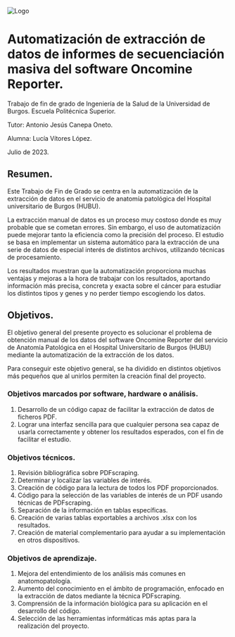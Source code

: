 ![Logo](https://github.com/LuciaVitores/Automatizacion_PDF_scraping/assets/80346455/666955d9-a218-4bf0-b9ed-e455a442769e)


# Automatización de extracción de datos de informes de secuenciación masiva del software Oncomine Reporter.
Trabajo de fin de grado de Ingeniería de la Salud de la Universidad de Burgos.
Escuela Politécnica Superior.

Tutor: Antonio Jesús Canepa Oneto. 

Alumna: Lucía Vítores López.

Julio de 2023.


## Resumen.
Este Trabajo de Fin de Grado se centra en la automatización de la extracción de datos en el servicio de anatomía patológica del Hospital universitario de Burgos (HUBU). 

La extracción manual de datos es un proceso muy costoso donde es muy probable que se cometan errores. Sin embargo, el uso de automatización puede mejorar tanto la eficiencia como la precisión del proceso. 
El estudio se basa en implementar un sistema automático para la extracción de una serie de datos de especial interés de distintos archivos, utilizando técnicas de procesamiento. 

Los resultados muestran que la automatización proporciona muchas ventajas y mejoras a la hora de trabajar con los resultados, aportando información más precisa, concreta y exacta sobre el cáncer para estudiar los distintos tipos y genes y no perder tiempo escogiendo los datos. 

## Objetivos.
El objetivo general del presente proyecto es solucionar el problema de obtención manual de los datos del software Oncomine Reporter del servicio de Anatomía Patológica en el Hospital Universitario de Burgos (HUBU) mediante la automatización de la extracción de los datos.

Para conseguir este objetivo general, se ha dividido en distintos objetivos más pequeños que al unirlos permiten la creación final del proyecto. 

### Objetivos marcados por software, hardware o análisis.
1. Desarrollo de un código capaz de facilitar la extracción de datos de ficheros PDF. 
2. Lograr una interfaz sencilla para que cualquier persona sea capaz de usarla correctamente y obtener los resultados esperados, con el fin de facilitar el estudio.  

### Objetivos técnicos.
1. Revisión bibliográfica sobre PDFscraping. 
2. Determinar y localizar las variables de interés.
3. Creación de código para la lectura de todos los PDF proporcionados. 
4. Código para la selección de las variables de interés de un PDF usando técnicas de PDFscraping. 
5. Separación de la información en tablas específicas. 
6. Creación de varias tablas exportables a archivos .xlsx con los resultados. 
7. Creación de material complementario para ayudar a su implementación en otros dispositivos. 

### Objetivos de aprendizaje.
1. Mejora del entendimiento de los análisis más comunes en anatomopatología.
2. Aumento del conocimiento en el ámbito de programación, enfocado en la extracción de datos mediante la técnica PDFscraping.
3. Comprensión de la información biológica para su aplicación en el desarrollo del código. 
4. Selección de las herramientas informáticas más aptas para la realización del proyecto. 


[C:\Users\luciv\OneDrive\Documentos\TFG_Lucia\GitHub\Automatizacion_PDF_scraping\Automatizacion_PDF_scraping\INPUT\Imagenes]: C:\Users\luciv\OneDrive\Documentos\TFG_Lucia\GitHub\Automatizacion_PDF_scraping\Automatizacion_PDF_scraping\INPUT\ImagenesLogo.jpg
